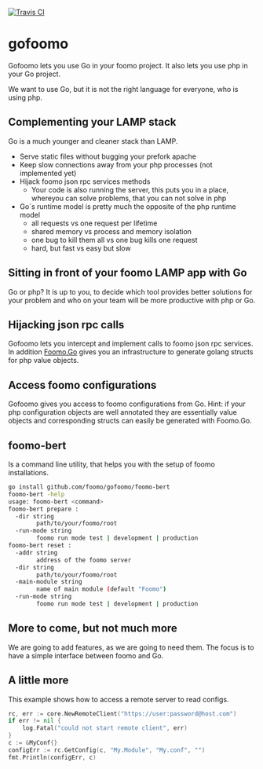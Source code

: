 [![Travis CI](https://travis-ci.org/foomo/gofoomo.svg?branch=master)](https://travis-ci.org/foomo/gofoomo)

# gofoomo

Gofoomo lets you use Go in your foomo project. It also lets you use php in your Go project.

We want to use Go, but it is not the right language for everyone, who is using php.

## Complementing your LAMP stack

Go is a much younger and cleaner stack than LAMP.

* Serve static files without bugging your prefork apache
* Keep slow connections away from your php processes (not implemented yet)
* Hijack foomo json rpc services methods
  * Your code is also running the server, this puts you in a place, whereyou can solve problems, that you can not solve in php
* Go´s runtime model is pretty much the opposite of the php runtime model
  * all requests vs one request per lifetime
  * shared memory vs process and memory isolation
  * one bug to kill them all vs one bug kills one request
  * hard, but fast vs easy but slow

## Sitting in front of your foomo LAMP app with Go

Go or php? It is up to you, to decide which tool provides better solutions for your problem and who on your team will be more productive with php or Go.

## Hijacking json rpc calls

Gofoomo lets you intercept and implement calls to foomo json rpc services. In addition [Foomo.Go](https://github.com/foomo/Foomo.Go) gives you an infrastructure to generate golang structs for php value objects.

## Access foomo configurations

Gofoomo gives you access to foomo configurations from Go. Hint: if your php configuration objects are well annotated they are essentially value objects and corresponding structs can easily be generated with Foomo.Go.

## foomo-bert

Is a command line utility, that helps you with the setup of foomo installations.

```bash
go install github.com/foomo/gofoomo/foomo-bert
foomo-bert -help
usage: foomo-bert <command>
foomo-bert prepare :
  -dir string
    	path/to/your/foomo/root
  -run-mode string
    	foomo run mode test | development | production
foomo-bert reset :
  -addr string
    	address of the foomo server
  -dir string
    	path/to/your/foomo/root
  -main-module string
    	name of main module (default "Foomo")
  -run-mode string
    	foomo run mode test | development | production

```

## More to come, but not much more

We are going to add features, as we are going to need them. The focus is to have a simple interface between foomo and Go.

## A little more

This example shows how to access a remote server to read configs.

```Go
rc, err := core.NewRemoteClient("https://user:password@host.com")
if err != nil {
	log.Fatal("could not start remote client", err)
}
c := &MyConf{}
configErr := rc.GetConfig(c, "My.Module", "My.conf", "")
fmt.Println(configErr, c)
```
